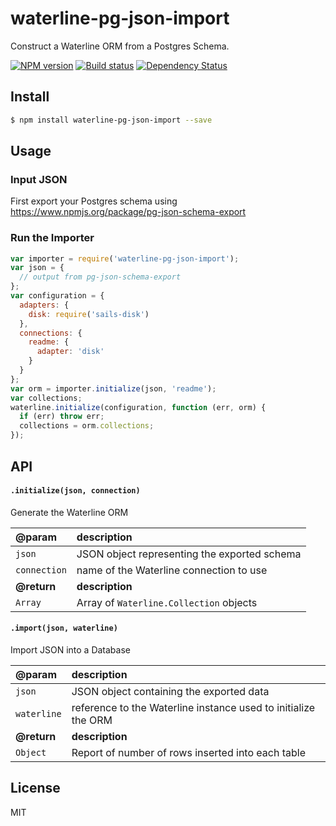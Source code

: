 waterline-pg-json-import
========================

Construct a Waterline ORM from a Postgres Schema.

[![NPM version][npm-image]][npm-url]
[![Build status][travis-image]][travis-url]
[![Dependency Status][daviddm-image]][daviddm-url]

## Install
```sh
$ npm install waterline-pg-json-import --save
```

## Usage

### Input JSON
First export your Postgres schema using https://www.npmjs.org/package/pg-json-schema-export

### Run the Importer
```js
var importer = require('waterline-pg-json-import');
var json = {
  // output from pg-json-schema-export
};
var configuration = {
  adapters: {
    disk: require('sails-disk')
  },
  connections: {
    readme: {
      adapter: 'disk'
    }
  }
};
var orm = importer.initialize(json, 'readme');
var collections;
waterline.initialize(configuration, function (err, orm) {
  if (err) throw err;
  collections = orm.collections;
});

```

## API

#### `.initialize(json, connection)`
Generate the Waterline ORM

| @param | description
|:---|:---|
`json` | JSON object representing the exported schema
`connection` | name of the Waterline connection to use
| **@return** | **description**
`Array` | Array of `Waterline.Collection` objects

#### `.import(json, waterline)`
Import JSON into a Database

| @param | description
|:---|:---|
`json` | JSON object containing the exported data
`waterline` | reference to the Waterline instance used to initialize the ORM
| **@return** | **description**
`Object` | Report of number of rows inserted into each table

## License
MIT

[npm-image]: https://img.shields.io/npm/v/waterline-pg-json-import.svg?style=flat
[npm-url]: https://npmjs.org/package/waterline-pg-json-import
[travis-image]: https://img.shields.io/travis/tjwebb/waterline-pg-json-import.svg?style=flat
[travis-url]: https://travis-ci.org/tjwebb/pg-json-schema-export
[daviddm-image]: http://img.shields.io/david/tjwebb/waterline-pg-json-import.svg?style=flat
[daviddm-url]: https://david-dm.org/tjwebb/waterline-pg-json-import
